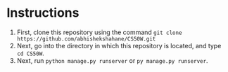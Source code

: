 # Instructions

1. First, clone this repository using the command `git clone https://github.com/abhishekshahane/CS50W.git`
2. Next, go into the directory in which this repository is located, and type `cd CS50W`.
3. Next, run `python manage.py runserver` or `py manage.py runserver`.
